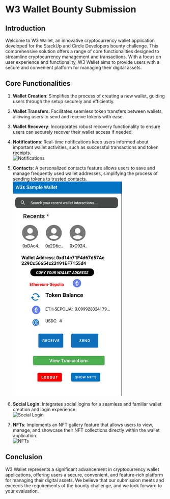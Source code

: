 # W3 Wallet Bounty Submission

## Introduction
Welcome to W3 Wallet, an innovative cryptocurrency wallet application developed for the StackUp and Circle Developers bounty challenge. This comprehensive solution offers a range of core functionalities designed to streamline cryptocurrency management and transactions. With a focus on user experience and functionality, W3 Wallet aims to provide users with a secure and convenient platform for managing their digital assets.

## Core Functionalities
1. **Wallet Creation**: Simplifies the process of creating a new wallet, guiding users through the setup securely and efficiently.
2. **Wallet Transfers**: Facilitates seamless token transfers between wallets, allowing users to send and receive tokens with ease.
3. **Wallet Recovery**: Incorporates robust recovery functionality to ensure users can securely recover their wallet access if needed.


1. **Notifications**: Real-time notifications keep users informed about important wallet activities, such as successful transactions and token receipts.  
   ![Notifications](notification_image.png)

2. **Contacts**: A personalized contacts feature allows users to save and manage frequently used wallet addresses, simplifying the process of sending tokens to trusted contacts.  
   ![Contacts](./images/hommepage.png)

4. **Social Login**: Integrates social logins for a seamless and familiar wallet creation and login experience.  
   ![Social Login](social_login_image.png)

5. **NFTs**: Implements an NFT gallery feature that allows users to view, manage, and showcase their NFT collections directly within the wallet application.  
   ![NFTs](nft_image.png)
## Conclusion
W3 Wallet represents a significant advancement in cryptocurrency wallet applications, offering users a secure, convenient, and feature-rich platform for managing their digital assets. We believe that our submission meets and exceeds the requirements of the bounty challenge, and we look forward to your evaluation.

